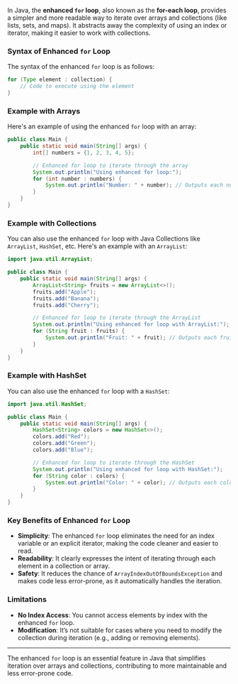 In Java, the **enhanced `for` loop**, also known as the **for-each loop**, provides a simpler and more readable way to iterate over arrays and collections (like lists, sets, and maps). It abstracts away the complexity of using an index or iterator, making it easier to work with collections.

### Syntax of Enhanced `for` Loop

The syntax of the enhanced `for` loop is as follows:

```java
for (Type element : collection) {
    // Code to execute using the element
}
```

### Example with Arrays

Here's an example of using the enhanced `for` loop with an array:

```java
public class Main {
    public static void main(String[] args) {
        int[] numbers = {1, 2, 3, 4, 5};

        // Enhanced for loop to iterate through the array
        System.out.println("Using enhanced for loop:");
        for (int number : numbers) {
            System.out.println("Number: " + number); // Outputs each number in the array
        }
    }
}
```

### Example with Collections

You can also use the enhanced `for` loop with Java Collections like `ArrayList`, `HashSet`, etc. Here's an example with an `ArrayList`:

```java
import java.util.ArrayList;

public class Main {
    public static void main(String[] args) {
        ArrayList<String> fruits = new ArrayList<>();
        fruits.add("Apple");
        fruits.add("Banana");
        fruits.add("Cherry");

        // Enhanced for loop to iterate through the ArrayList
        System.out.println("Using enhanced for loop with ArrayList:");
        for (String fruit : fruits) {
            System.out.println("Fruit: " + fruit); // Outputs each fruit in the list
        }
    }
}
```

### Example with HashSet

You can also use the enhanced `for` loop with a `HashSet`:

```java
import java.util.HashSet;

public class Main {
    public static void main(String[] args) {
        HashSet<String> colors = new HashSet<>();
        colors.add("Red");
        colors.add("Green");
        colors.add("Blue");

        // Enhanced for loop to iterate through the HashSet
        System.out.println("Using enhanced for loop with HashSet:");
        for (String color : colors) {
            System.out.println("Color: " + color); // Outputs each color in the set
        }
    }
}
```

### Key Benefits of Enhanced `for` Loop

- **Simplicity**: The enhanced `for` loop eliminates the need for an index variable or an explicit iterator, making the code cleaner and easier to read.
- **Readability**: It clearly expresses the intent of iterating through each element in a collection or array.
- **Safety**: It reduces the chance of `ArrayIndexOutOfBoundsException` and makes code less error-prone, as it automatically handles the iteration.

### Limitations

- **No Index Access**: You cannot access elements by index with the enhanced `for` loop.
- **Modification**: It’s not suitable for cases where you need to modify the collection during iteration (e.g., adding or removing elements).

---

The enhanced `for` loop is an essential feature in Java that simplifies iteration over arrays and collections, contributing to more maintainable and less error-prone code.